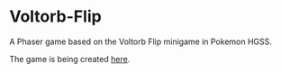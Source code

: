 # Voltorb-Flip
A Phaser game based on the Voltorb Flip minigame in Pokemon HGSS.

The game is being created [here](http://phaser.io/sandbox/edit/gmNbArIq).
